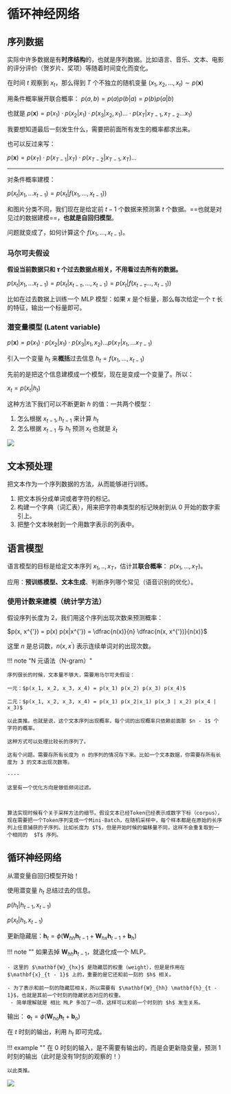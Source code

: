 # 循环神经网络

## 序列数据

实际中许多数据是有**时序结构**的，也就是序列数据。比如语言、音乐、文本、电影的评分评价（贺岁片、奖项）等随着时间变化而变化。

在时间 $t$ 观察到 $x_t$，那么得到 $T$ 个不独立的随机变量 $(x_1, x_2, ..., x_t) \sim p (\mathbf{x})$

用条件概率展开联合概率： $p(a, b) = p(a) p(b | a) = p(b) p(a|b)$

也就是 $p(\mathbf{x} ) = p(x_1) \cdot p(x_2 | x_1) \cdot p(x_3 | x_2, x_1) ... \cdot p(x_T | x_{T - 1}, x_{T - 2} ... x_1)$

我要想知道最后一刻发生什么，需要把前面所有发生的概率都求出来。

也可以反过来写：

$p(\mathbf{x}) = p(x_T) \cdot p(x_{T - 1} | x_T)  \cdot p(x_{T - 2} | x_{T - 1}, x_{T} ) ...$

----

对条件概率建模：

$p(x_t | x_1, ... x_{t - 1}) = p(x_t | f(x_1, ..., x_{t - 1}))$

和图片分类不同，我们现在是给定前 $t - 1$ 个数据来预测第 $t$ 个数据。==也就是对见过的数据建模==，**也就是自回归模型**。

问题就变成了，如何计算这个 $f(x_1,. .., x_{t - 1})$。


### 马尔可夫假设

**假设当前数据只和 $\tau$ 个过去数据点相关，不用看过去所有的数据。**

$p (x_t | x_1, ... x_{t - 1}) = p(x_t | x_{t - \tau}, ..., x_{t - 1}) = p (x_t | f(x_{t - \tau} ..., x_{t - 1}))$

比如在过去数据上训练一个 MLP 模型：如果 $x$ 是个标量，那么每次给定一个 $\tau$ 长的特征，输出一个标量即可。

### 潜变量模型 (Latent variable)

$p(\mathbf{x}) = p(x_1 ) \cdot p(x_2 | x_1) \cdot p(x_3 | x_1, x_2) ... p(x_T | x_1, ... x_{T - 1})$

引入一个变量 $h_t$ 来**概括**过去信息 $h_t = f(x_1, ..., x_{t - 1})$

先前的是把这个信息建模成一个模型，现在是变成一个变量了。所以：

$x_t = p(x_t | h_t)$

这种方法下我们可以不断更新 $h$ 的值：一共两个模型：

1. 怎么根据 $x_{t - 1} , h_{t - 1}$ 来计算 $h_t$
2. 怎么根据 $x_{t - 1}$ 与 $h_{t}$ 预测 $x_{t}$ 也就是 $\hat{x}_t$

![](https://cdn.jsdelivr.net/gh/SmilingWayne/picsrepo/202505241744242.png)



## 文本预处理

把文本作为一个序列数据的方法，从而能够进行训练。

1. 把文本拆分成单词或者字符的标记。
2. 构建一个字典（词汇表），用来把字符串类型的标记映射到从 0 开始的数字索引上。
3. 把整个文本映射到一个用数字表示的列表中。

## 语言模型

语言模型的目标是给定文本序列 $x_1, .., x_T$，估计其**联合概率**： $p(x_1, ..., x_T)$。

应用：**预训练模型、文本生成**、判断序列哪个常见（语音识别的优化）。

### 使用计数来建模（统计学方法）

假设序列长度为 2，我们用这个序列出现次数来预测概率：

$p(x, x^{'}) = p(x) p(x|x^{'}) = \dfrac{n(x)}{n} \dfrac{n(x, x^{'})}{n(x)}$

这里 $n$ 是总词数，$n (x, x^{'})$ 表示连续单词对的出现次数。

!!! note "N 元语法（N-gram）"

    序列很长的时候，文本量不够大，需要用马尔可夫假设：

    一元：$p(x_1, x_2, x_3, x_4) = p(x_1) p(x_2) p(x_3) p(x_4)$

    二元：$p(x_1, x_2, x_3, x_4) = p(x_1) p(x_2|x_1) p(x_3 | x_2) p(x_4 | x_3)$

    以此类推。也就是说，这个文本序列出现概率，每个词的出现概率只依赖前面那 $n - 1$ 个字符的概率。

    这种方式可以处理比较长的序列了。

    这有个问题。需要存所有长度为 n 的序列的情况存下来。比如一个文本数据，你需要存所有长度为 3 的文本出现次数等。

    ----

    这里有一个优化方向是做低频词过滤。



    算法实现时候有个关于采样方法的细节。假设文本已经Token已经表示成数字下标（corpus），现在需要把一个Token序列变成一个Mini-Batch，在随机采样中，每个样本都是在原始的长序列上任意捕获的子序列。比如长度为 $T$，但是开始时候的偏移量不同，这样不会重复取到一个相同的  $T$ 序列。


## 循环神经网络

从潜变量自回归模型开始！

使用潜变量 $h_t$ 总结过去的信息。

$p(h_t | h_{t - 1}, x_{t - 1})$

$p(x_t | h_t, x_{t - 1})$


更新隐藏层：$\mathbf{h}_t = \phi (\mathbf{W}_{hh} \mathbf{h}_{t - 1} + \mathbf{W}_{hx} \mathbf{h}_{t - 1} + \mathbf{b}_h)$

!!! note ""
    如果去掉 $\mathbf{W}_{hh} \mathbf{h}_{t - 1}$，就退化成一个 MLP。 

    - 这里的 $\mathbf{W}_{hx}$ 是隐藏层的权重（weight），但是是作用在 $\mathbf{x}_{t - 1}$ 上的，重要的是它还和前一刻的 $h$ 相关。
    
    - 为了表示和前一刻的隐藏层相关，所以需要有 $\mathbf{W}_{hh} \mathbf{h}_{t - 1}$，也就是其前一个时刻的隐藏状态对应的权重。
     - 简单理解就是 相比 MLP 多加了一项，这样可以和前一个时刻的 $h$ 发生关系。

输出： $\mathbf{o}_t = \phi (\mathbf{W}_{ho} \mathbf{h}_t + \mathbf{b}_o)$


在 $t$ 时刻的输出，利用 $h_t$ 即可完成。

!!! example ""
    在 0 时刻的输入，是不需要有输出的，而是会更新隐变量，预测 1 时刻的输出（此时是没有1时刻的观察的！）

    以此类推。


![](https://cdn.jsdelivr.net/gh/SmilingWayne/picsrepo/202505241839646.png)